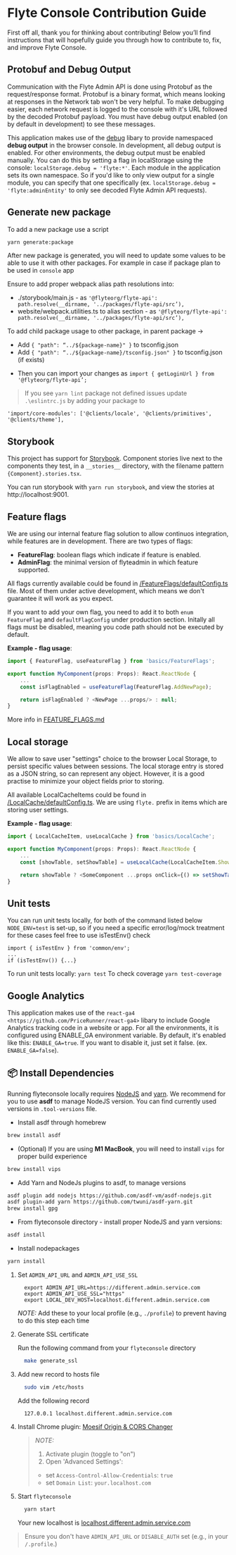 # Flyte Console Contribution Guide

First off all, thank you for thinking about contributing!
Below you’ll find instructions that will hopefully guide you through how to contribute to, fix, and improve Flyte Console.

## Protobuf and Debug Output

Communication with the Flyte Admin API is done using Protobuf as the
request/response format. Protobuf is a binary format, which means looking at
responses in the Network tab won't be very helpful. To make debugging easier,
each network request is logged to the console with it's URL followed by the
decoded Protobuf payload. You must have debug output enabled (on by default in
development) to see these messages.

This application makes use of the [debug](https://github.com/visionmedia/debug)
libary to provide namespaced **debug output** in the browser console. In
development, all debug output is enabled. For other environments, the debug
output must be enabled manually. You can do this by setting a flag in
localStorage using the console: `localStorage.debug = 'flyte:*'`. Each module in
the application sets its own namespace. So if you'd like to only view output for
a single module, you can specify that one specifically
(ex. `localStorage.debug = 'flyte:adminEntity'` to only see decoded Flyte
Admin API requests).

## Generate new package

To add a new package use a script

```bash
yarn generate:package
```

After new package is generated, you will need to update some values to be able to use it with other packages.
For example in case if package plan to be used in `console` app

Ensure to add proper webpack alias path resolutions into:

- ./storybook/main.js - as `'@flyteorg/flyte-api': path.resolve(__dirname, '../packages/flyte-api/src’),`
- website/webpack.utilities.ts to alias section - as `'@flyteorg/flyte-api': path.resolve(__dirname, '../packages/flyte-api/src’),`

To add child package usage to other package, in parent package ->

- Add `{ "path": “../${package-name}" }` to tsconfig.json
- Add `{ "path": “../${package-name}/tsconfig.json" }` to tsconfig.json (if exists)

* Then you can import your changes as `import { getLoginUrl } from '@flyteorg/flyte-api’;`

> If you see `yarn lint` package not defined issues update `.\eslintrc.js` by adding your package to

    'import/core-modules': ['@clients/locale', '@clients/primitives', '@clients/theme'],

## Storybook

This project has support for [Storybook](https://storybook.js.org/).
Component stories live next to the components they test, in a `__stories__`
directory, with the filename pattern `{Component}.stories.tsx`.

You can run storybook with `yarn run storybook`, and view the stories at http://localhost:9001.

## Feature flags

We are using our internal feature flag solution to allow continuos integration,
while features are in development. There are two types of flags:

- **FeatureFlag**: boolean flags which indicate if feature is enabled.
- **AdminFlag**: the minimal version of flyteadmin in which feature supported.

All flags currently available could be found in [/FeatureFlags/defaultConfig.ts](./src/basics/FeatureFlags/defaultConfig.ts)
file. Most of them under active development, which means we don't guarantee it will work as you expect.

If you want to add your own flag, you need to add it to both `enum FeatureFlag` and `defaultFlagConfig`
under production section.
Initally all flags must be disabled, meaning you code path should not be executed by default.

**Example - flag usage**:

```javascript
import { FeatureFlag, useFeatureFlag } from 'basics/FeatureFlags';

export function MyComponent(props: Props): React.ReactNode {
    ...
    const isFlagEnabled = useFeatureFlag(FeatureFlag.AddNewPage);

    return isFlagEnabled ? <NewPage ...props/> : null;
}
```

More info in [FEATURE_FLAGS.md](src/basics/FeatureFlags/FEATURE_FLAGS.md)

## Local storage

We allow to save user "settings" choice to the browser Local Storage, to persist specific values between sessions. The local storage entry is stored as a JSON string, so can represent any object. However, it is a good practise to minimize your object fields prior to storing.

All available LocalCacheItems could be found in [/LocalCache/defaultConfig.ts](./src/basics/LocalCache/defaultConfig.ts). We are using `flyte.` prefix in items which are storing user settings.

**Example - flag usage**:

```javascript
import { LocalCacheItem, useLocalCache } from 'basics/LocalCache';

export function MyComponent(props: Props): React.ReactNode {
    ...
    const [showTable, setShowTable] = useLocalCache(LocalCacheItem.ShowWorkflowVersions);

    return showTable ? <SomeComponent ...props onClick={() => setShowTable(!showTable)}/> : null;
}
```

## Unit tests

You can run unit tests locally, for both of the command listed below `NODE_ENV=test` is set-up, so if you need a specific error/log/mock treatment for these cases feel free to use isTestEnv() check

```
import { isTestEnv } from 'common/env';
...
if (isTestEnv()) {...}
```

To run unit tests locally: `yarn test`
To check coverage `yarn test-coverage`

## Google Analytics

This application makes use of the `react-ga4 <https://github.com/PriceRunner/react-ga4>` libary to include Google Analytics tracking code in a website or app. For all the environments, it is configured using ENABLE_GA environment variable.
By default, it's enabled like this: `ENABLE_GA=true`. If you want to disable it, just set it false. (ex. `ENABLE_GA=false`).

## 📦 Install Dependencies

Running flyteconsole locally requires [NodeJS](https://nodejs.org) and
[yarn](https://yarnpkg.com). We recommend for you to use **asdf** to manage NodeJS version.
You can find currently used versions in `.tool-versions` file.

- Install asdf through homebrew

```bash
brew install asdf
```

- (Optional) If you are using **M1 MacBook**, you will need to install `vips` for proper build experience

```bash
brew install vips
```

- Add Yarn and NodeJs plugins to asdf, to manage versions

```bash
asdf plugin add nodejs https://github.com/asdf-vm/asdf-nodejs.git
asdf plugin-add yarn https://github.com/twuni/asdf-yarn.git
brew install gpg
```

- From flyteconsole directory - install proper NodeJS and yarn versions:

```bash
asdf install
```

- Install nodepackages

```bash
yarn install
```

1. Set `ADMIN_API_URL` and `ADMIN_API_USE_SSL`

   ```
     export ADMIN_API_URL=https://different.admin.service.com
     export ADMIN_API_USE_SSL="https"
     export LOCAL_DEV_HOST=localhost.different.admin.service.com
   ```

   _NOTE:_ Add these to your local profile (e.g., `./profile`) to prevent having to do this step each time

2. Generate SSL certificate

   Run the following command from your `flyteconsole` directory

   ```bash
     make generate_ssl
   ```

3. Add new record to hosts file

   ```bash
     sudo vim /etc/hosts
   ```

   Add the following record

   ```
     127.0.0.1 localhost.different.admin.service.com
   ```

4. Install Chrome plugin: [Moesif Origin & CORS Changer](https://chrome.google.com/webstore/detail/moesif-origin-cors-change/digfbfaphojjndkpccljibejjbppifbc)

   > _NOTE:_
   >
   > 1. Activate plugin (toggle to "on")
   > 1. Open 'Advanced Settings':
   >
   > - set `Access-Control-Allow-Credentials`: `true`
   > - set `Domain List`: `your.localhost.com`

5. Start `flyteconsole`

   ```bash
     yarn start
   ```

   Your new localhost is [localhost.different.admin.service.com](http://localhost.different.admin.service.com)

> Ensure you don't have `ADMIN_API_URL` or `DISABLE_AUTH` set (e.g., in your `/.profile`.)

